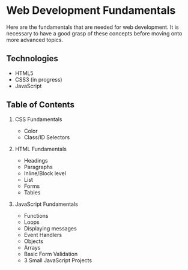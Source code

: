 # Web Development Fundamentals
Here are the fundamentals that are needed for web development. It is necessary to have a good
grasp of these concepts before moving onto more advanced topics. 

## Technologies
- HTML5 
- CSS3 (in progress)
- JavaScript

## Table of Contents
1. CSS Fundamentals
    - Color
    - Class/ID Selectors
  
2. HTML Fundamentals
    - Headings
    - Paragraphs
    - Inline/Block level
    - List
    - Forms
    - Tables

3. JavaScript Fundamentals
    - Functions
    - Loops
    - Displaying messages
    - Event Handlers
    - Objects
    - Arrays
    - Basic Form Validation
    - 3 Small JavaScript Projects
